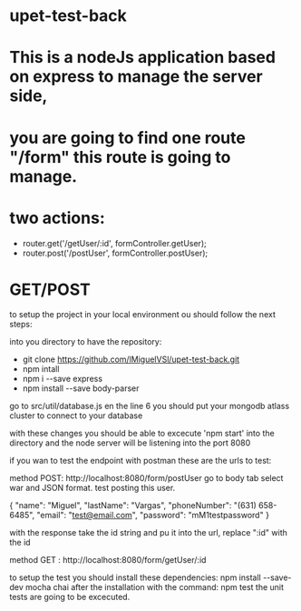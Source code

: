 # upet-test-back

# This is a nodeJs application based on express to manage the server side,

# you are going to find one route "/form" this route is going to manage.

# two actions:
- router.get('/getUser/:id', formController.getUser);
- router.post('/postUser', formController.postUser);

# GET/POST

to setup the project in your local environment ou should follow the next steps:

into you directory to have the repository:

 - git clone https://github.com/lMiguelVSl/upet-test-back.git
 - npm intall
 - npm i --save express
- npm install --save body-parser

go to src/util/database.js en the line 6 you should put your mongodb atlass cluster to connect to your database


with these changes you should be able to excecute 'npm start' into the directory and the node server will be listening into the port 8080

if you wan to test the endpoint with postman these are the urls to test:

method POST:   http://localhost:8080/form/postUser
go to body tab select war and JSON format.
test posting this user.

{
    "name": "Miguel",
    "lastName": "Vargas",
    "phoneNumber": "(631) 658-6485",
    "email": "test@email.com",
    "password": "mM1testpassword"
}

with the response take the id string and pu it into the url, replace ":id" with the id

method GET :   http://localhost:8080/form/getUser/:id

to setup the test you should install these dependencies: 
npm install --save-dev mocha chai
after the installation with the command: npm test the unit tests are going to be excecuted.


